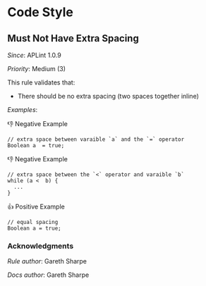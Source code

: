 # Code Style

## Must Not Have Extra Spacing

*Since*: APLint 1.0.9

*Priority*: Medium (3)

This rule validates that:

- There should be no extra spacing (two spaces together inline)

*Examples*:

👎 Negative Example
```
// extra space between varaible `a` and the `=` operator
Boolean a  = true;
```

👎 Negative Example
```
// extra space between the `<` operator and varaible `b` 
while (a <  b) { 
  ... 
}
```

👍 Positive Example
```
// equal spacing
Boolean a = true;
```

### Acknowledgments

*Rule author*: Gareth Sharpe

*Docs author*: Gareth Sharpe